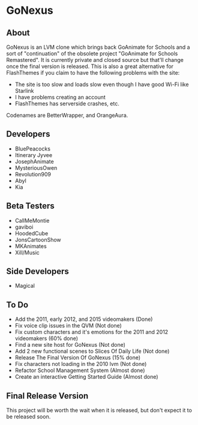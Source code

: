 # GoNexus

## About
GoNexus is an LVM clone which brings back GoAnimate for Schools and a sort of "continuation" of the obsolete project "GoAnimate for Schools Remastered". It is currently private and closed source but that'll change once the final version is released. This is also a great alternative for FlashThemes if you claim to have the following problems with the site:
* The site is too slow and loads slow even though I have good Wi-Fi like Starlink
* I have problems creating an account
* FlashThemes has serverside crashes, etc.

Codenames are BetterWrapper, and OrangeAura.

## Developers
* BluePeacocks
* Itinerary Jyvee
* JosephAnimate
* MysteriousOwen
* Revolution909
* Abyl
* Kia

## Beta Testers
* CallMeMontie
* gaviboi
* HoodedCube
* JonsCartoonShow
* MKAnimates
* Xill/Music

## Side Developers
* Magical
  
## To Do
* Add the 2011, early 2012, and 2015 videomakers (Done)
* Fix voice clip issues in the QVM (Not done)
* Fix custom characters and it's emotions for the 2011 and 2012 videomakers (60% done)
* Find a new site host for GoNexus (Not done)
* Add 2 new functional scenes to Slices Of Daily Life (Not done)
* Release The Final Version Of GoNexus (15% done)
* Fix characters not loading in the 2010 lvm (Not done)
* Refactor School Management System (Almost done)
* Create an interactive Getting Started Guide (Almost done)

## Final Release Version
This project will be worth the wait when it is released, but don't expect it to be released soon.
